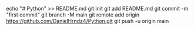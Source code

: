echo "# Python" >> README.md
git init
git add README.md
git commit -m "first commit"
git branch -M main
git remote add origin https://github.com/DanielHrndz4/Python.git
git push -u origin main
